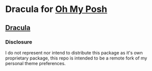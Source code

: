 # Dracula for [Oh My Posh](https://ohmyposh.dev/)

## [Dracula](https://draculatheme.com/)


### Disclosure

I do not represent nor intend to distribute this package as it's own proprietary package, this repo is intended to be a remote fork of my personal theme preferences. 
